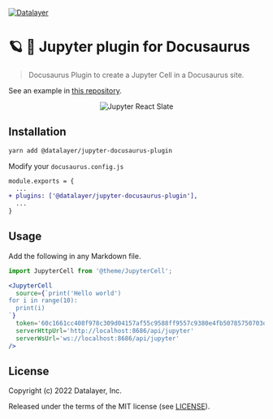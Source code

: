 [![Datalayer](https://assets.datalayer.design/datalayer-25.svg)](https://datalayer.io)

# 🪐 🦕 Jupyter plugin for Docusaurus

> Docusaurus Plugin to create a Jupyter Cell in a Docusaurus site.

See an example in [this repository](https://github.com/datalayer/jupyter-react/tree/main/examples/docusaurus).

<div align="center" style="text-align: center">
  <img alt="Jupyter React Slate" src="https://datalayer-jupyter-examples.s3.amazonaws.com/jupyter-react-docusaurus.png" />
</div>

## Installation

```sh
yarn add @datalayer/jupyter-docusaurus-plugin
```

Modify your `docusaurus.config.js`

```diff
module.exports = {
  ...
+ plugins: ['@datalayer/jupyter-docusaurus-plugin'],
  ...
}
```

## Usage

Add the following in any Markdown file.

```jsx
import JupyterCell from '@theme/JupyterCell';

<JupyterCell 
  source={`print('Hello world')
for i in range(10):
  print(i)
`}
  token='60c1661cc408f978c309d04157af55c9588ff9557c9380e4fb50785750703da6'
  serverHttpUrl='http://localhost:8686/api/jupyter'
  serverWsUrl='ws://localhost:8686/api/jupyter'
/>
```

## License

Copyright (c) 2022 Datalayer, Inc.

Released under the terms of the MIT license (see [LICENSE](./LICENSE)).
